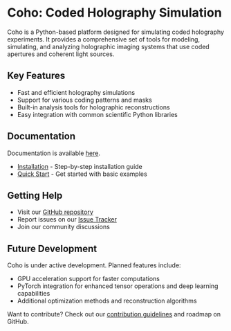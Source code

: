 # Coho: Coded Holography Simulation

Coho is a Python-based platform designed for simulating coded holography experiments. It provides a comprehensive set of tools for modeling, simulating, and analyzing holographic imaging systems that use coded apertures and coherent light sources.

## Key Features

* Fast and efficient holography simulations
* Support for various coding patterns and masks
* Built-in analysis tools for holographic reconstructions
* Easy integration with common scientific Python libraries

## Documentation

Documentation is available [here](https://dgursoy.github.io/coho/).

* [Installation](installation.md) - Step-by-step installation guide
* [Quick Start](quickstart.md) - Get started with basic examples

## Getting Help

* Visit our [GitHub repository](https://github.com/your-repo/coho)
* Report issues on our [Issue Tracker](https://github.com/your-repo/coho/issues)
* Join our community discussions

## Future Development

Coho is under active development. Planned features include:

* GPU acceleration support for faster computations
* PyTorch integration for enhanced tensor operations and deep learning capabilities
* Additional optimization methods and reconstruction algorithms

Want to contribute? Check out our [contribution guidelines](contributing/index.md) and roadmap on GitHub.
